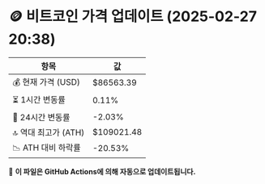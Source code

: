 # 🪙 비트코인 가격 업데이트 (2025-02-27 20:38)

| 항목                | 값 |
|--------------------|----------------|
| 💰 현재 가격 (USD) | $86563.39 |
| ⏳ 1시간 변동률    | 0.11% |
| 📆 24시간 변동률   | -2.03% |
| 🔝 역대 최고가 (ATH) | $109021.48 |
| 📉 ATH 대비 하락률 | -20.53% |

🔄 **이 파일은 GitHub Actions에 의해 자동으로 업데이트됩니다.**
